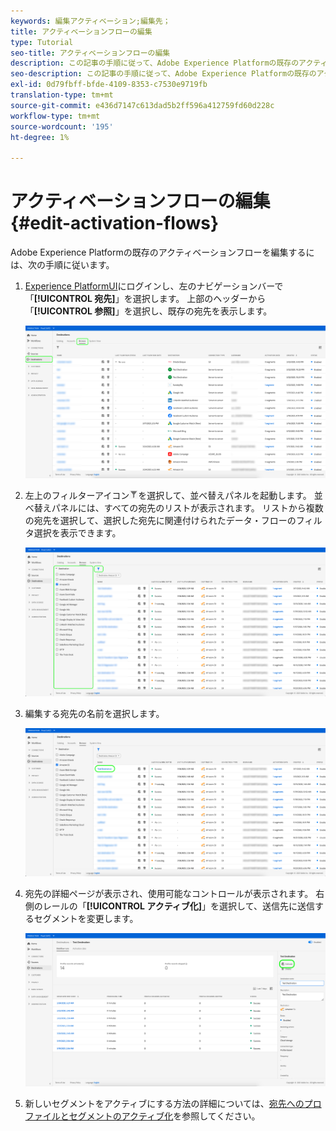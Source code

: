 ```yaml
---
keywords: 編集アクティベーション;編集先；
title: アクティベーションフローの編集
type: Tutorial
seo-title: アクティベーションフローの編集
description: この記事の手順に従って、Adobe Experience Platformの既存のアクティベーションフローを編集します。
seo-description: この記事の手順に従って、Adobe Experience Platformの既存のアクティベーションフローを編集します。
exl-id: 0d79fbff-bfde-4109-8353-c7530e9719fb
translation-type: tm+mt
source-git-commit: e436d7147c613dad5b2ff596a412759fd60d228c
workflow-type: tm+mt
source-wordcount: '195'
ht-degree: 1%

---
```


# アクティベーションフローの編集{#edit-activation-flows}

Adobe Experience Platformの既存のアクティベーションフローを編集するには、次の手順に従います。

1. [Experience PlatformUI](https://platform.adobe.com/)にログインし、左のナビゲーションバーで「**[!UICONTROL 宛先]**」を選択します。 上部のヘッダーから「**[!UICONTROL 参照]**」を選択し、既存の宛先を表示します。

   ![参照先](../assets/ui/edit-activation/browse-destinations.png)

2. 左上のフィルターアイコン![Filter-icon](../assets/ui/edit-activation/filter.png)を選択して、並べ替えパネルを起動します。 並べ替えパネルには、すべての宛先のリストが表示されます。 リストから複数の宛先を選択して、選択した宛先に関連付けられたデータ・フローのフィルタ選択を表示できます。

   ![フィルターの宛先](../assets/ui/edit-activation/filter-destinations.png)

3. 編集する宛先の名前を選択します。

   ![宛先の選択](../assets/ui/edit-activation/destination-select.png)

4. 宛先の詳細ページが表示され、使用可能なコントロールが表示されます。 右側のレールの「**[!UICONTROL アクティブ化]**」を選択して、送信先に送信するセグメントを変更します。

   ![宛先の詳細](../assets/ui/edit-activation/destination-details.png)

5. 新しいセグメントをアクティブにする方法の詳細については、[宛先へのプロファイルとセグメントのアクティブ化](activate-destinations.md)を参照してください。
